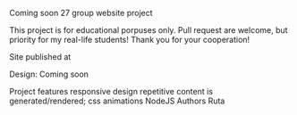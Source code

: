 Coming soon
27 group website project

This project is for educational porpuses only. Pull request are welcome, but priority for my real-life students! Thank you for your cooperation!

Site published at

Design: Coming soon

Project features
responsive design
repetitive content is generated/rendered;
css animations
NodeJS
Authors
Ruta